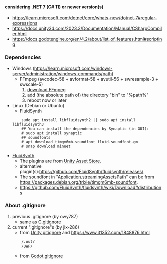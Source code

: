 #### considering .NET 7 (C# 11) or newer version(s)
- <https://learn.microsoft.com/dotnet/core/whats-new/dotnet-7#regular-expressions>
- <https://docs.unity3d.com/2023.3/Documentation/Manual/CSharpCompiler.html>
- <https://docs.godotengine.org/en/4.2/about/list_of_features.html#scripting>

### Dependencies
- Windows (<https://learn.microsoft.com/windows-server/administration/windows-commands/path>)
    + FFmpeg (avcodec-58 + avformat-58 + avutil-56 + swresample-3 + swscale-5)
        1. [download FFmpeg](https://github.com/BtbN/FFmpeg-Builds/releases/download/autobuild-2023-04-30-12-46/ffmpeg-n4.4.4-win64-lgpl-shared-4.4.zip)
        2. add (the absolute path of) the directory "bin" to "%path%"
        3. reboot now or later
- Linux (Debian or Ubuntu)
    + FluidSynth
    ```shell
        sudo apt install libfluidsynth2 || sudo apt install libfluidsynth3
        ## You can install the dependencies by Synaptic (in GUI):
        # sudo apt install synaptic
        ## soundfonts
        # apt download timgm6mb-soundfont fluid-soundfont-gm
        # snap download minuet
    ```
- [FluidSynth](https://www.fluidsynth.org)
    + The plugins are from [Unity Asset Store](https://assetstore.unity.com/packages/tools/audio/fluid-midi-player-173680).
    + alternative plugin(s):<https://github.com/FluidSynth/fluidsynth/releases/>
    + The soundfont in "[Application.streamingAssetsPath](https://docs.unity3d.com/2018.2/Documentation/ScriptReference/Application-streamingAssetsPath.html)" can be from <https://packages.debian.org/trixie/timgm6mb-soundfont>.
    + <https://github.com/FluidSynth/fluidsynth/wiki/Download#distributions>

### About .gitignore
1. previous .gitignore (by owy787)
    + same as [C.gitignore](https://github.com/github/gitignore/blob/main/C.gitignore)
2. current ".gitignore"s (by jlx-286)
    + from [Unity.gitignore](https://github.com/github/gitignore/blob/main/Unity.gitignore) and <https://www.it1352.com/1848876.html>
    ``` dockerfile
        /.out/
        /UWP/
    ```
    + from [Godot.gitignore](https://github.com/github/gitignore/blob/main/Godot.gitignore)